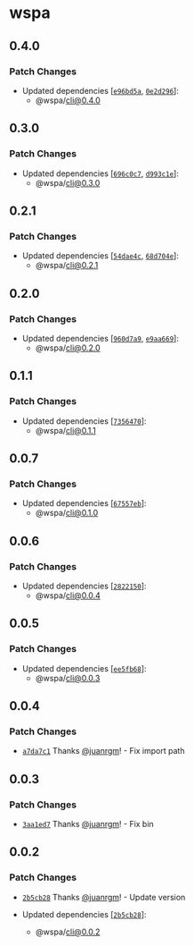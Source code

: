 # wspa

## 0.4.0

### Patch Changes

- Updated dependencies [[`e96bd5a`](https://github.com/swordev/wspa/commit/e96bd5acc203ea6a09574cb4eff151648d2f3e70), [`0e2d296`](https://github.com/swordev/wspa/commit/0e2d296f8c0b7ac6bf26e78a08bf049c6fbddf51)]:
  - @wspa/cli@0.4.0

## 0.3.0

### Patch Changes

- Updated dependencies [[`696c0c7`](https://github.com/swordev/wspa/commit/696c0c766e93e4e0d518bd1f6b0632cf528b652a), [`d993c1e`](https://github.com/swordev/wspa/commit/d993c1e286b463526a261e8704cd5d26a40cd7d7)]:
  - @wspa/cli@0.3.0

## 0.2.1

### Patch Changes

- Updated dependencies [[`54dae4c`](https://github.com/swordev/wspa/commit/54dae4cc048d5ca1735736bc874e0fe5446aa95a), [`68d704e`](https://github.com/swordev/wspa/commit/68d704ee8cd9efc6c1371cf850fec2e6b45daded)]:
  - @wspa/cli@0.2.1

## 0.2.0

### Patch Changes

- Updated dependencies [[`960d7a9`](https://github.com/swordev/wspa/commit/960d7a9fce958575a830e609f008ed5572cf7578), [`e9aa669`](https://github.com/swordev/wspa/commit/e9aa6697cbeb751fb288b0118b1b3e9f5f89c33e)]:
  - @wspa/cli@0.2.0

## 0.1.1

### Patch Changes

- Updated dependencies [[`7356470`](https://github.com/swordev/wspa/commit/7356470624380af0a9c544c75be6e3dc2f714b4f)]:
  - @wspa/cli@0.1.1

## 0.0.7

### Patch Changes

- Updated dependencies [[`67557eb`](https://github.com/swordev/wspa/commit/67557eb795fe29ef3ae0f74f0dc6e75f5c188a93)]:
  - @wspa/cli@0.1.0

## 0.0.6

### Patch Changes

- Updated dependencies [[`2822150`](https://github.com/swordev/wspa/commit/2822150ece4812f9c68d1ed65dc2f5d72386b638)]:
  - @wspa/cli@0.0.4

## 0.0.5

### Patch Changes

- Updated dependencies [[`ee5fb68`](https://github.com/swordev/wspa/commit/ee5fb681f63b25ffba68b27ee95f7a6eb9cc804f)]:
  - @wspa/cli@0.0.3

## 0.0.4

### Patch Changes

- [`a7da7c1`](https://github.com/swordev/wspa/commit/a7da7c16db20643f26c3df0147ccbfca6bc20719) Thanks [@juanrgm](https://github.com/juanrgm)! - Fix import path

## 0.0.3

### Patch Changes

- [`3aa1ed7`](https://github.com/swordev/wspa/commit/3aa1ed7f95b56201ca87b006e349a95ed01f6b9f) Thanks [@juanrgm](https://github.com/juanrgm)! - Fix bin

## 0.0.2

### Patch Changes

- [`2b5cb28`](https://github.com/swordev/wspa/commit/2b5cb280d1b005328f47ef02f2d0d119f6a56db3) Thanks [@juanrgm](https://github.com/juanrgm)! - Update version

- Updated dependencies [[`2b5cb28`](https://github.com/swordev/wspa/commit/2b5cb280d1b005328f47ef02f2d0d119f6a56db3)]:
  - @wspa/cli@0.0.2
